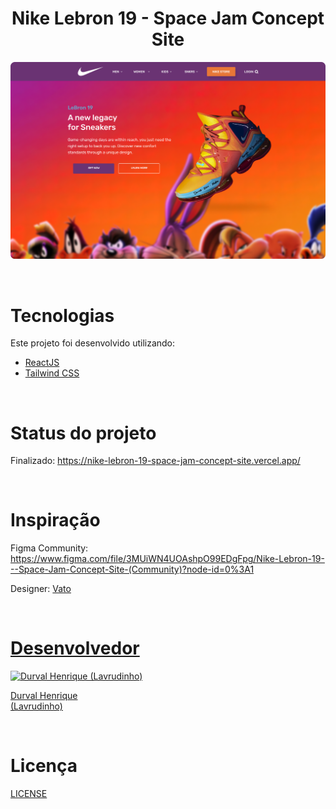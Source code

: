 <h1 align="center">
  Nike Lebron 19 - Space Jam Concept Site
</h1>

<p align="center">
  <img src="./src/assets/images/printscreen.png">
</p>

<br>

# Tecnologias

Este projeto foi desenvolvido utilizando:

- <a href="https://pt-br.reactjs.org/">ReactJS</a>
- <a href="https://tailwindcss.com/">Tailwind CSS</a>

<br>

# Status do projeto

Finalizado: https://nike-lebron-19-space-jam-concept-site.vercel.app/

<br>

# Inspiração

Figma Community: https://www.figma.com/file/3MUiWN4UOAshpO99EDgFpg/Nike-Lebron-19---Space-Jam-Concept-Site-(Community)?node-id=0%3A1

Designer: <a href="https://www.figma.com/@vato">Vato

<br>

# Desenvolvedor

[![Durval Henrique (Lavrudinho)](https://github.com/Lavrudin.png?size=100)](https://github.com/Lavrudin)

[Durval Henrique<br>
(Lavrudinho)](https://github.com/Lavrudin)

<br>

# Licença

<a href="https://github.com/Lavrudin/nike-lebron-19-space-jam-concept-site/blob/main/LICENSE.md" target="_blank">LICENSE</a>

